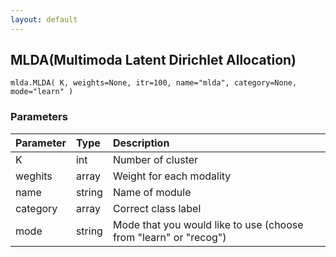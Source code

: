 ```yaml
---
layout: default
---
```

## MLDA(Multimoda Latent Dirichlet Allocation)

```
mlda.MLDA( K, weights=None, itr=100, name="mlda", category=None, mode="learn" )
```
### Parameters

| Parameter | Type | Description |
|:----------|:-----|:------------|
| K         | int | Number of cluster |
| weghits   | array | Weight for each modality |
| name      | string | Name of module |
| category  | array | Correct class label |
| mode      | string | Mode that you would like to use (choose from "learn" or "recog") |


